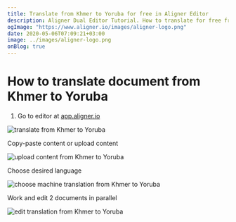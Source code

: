 ```yaml
---
title: Translate from Khmer to Yoruba for free in Aligner Editor
description: Aligner Dual Editor Tutorial. How to translate for free from Khmer to Yoruba. Aligner is multilingual document management platform. 
ogImage: "https://www.aligner.io/images/aligner-logo.png"
date: 2020-05-06T07:09:21+03:00
image: ../images/aligner-logo.png
onBlog: true
---
```


# How to translate document from Khmer to Yoruba

1. Go to editor at [app.aligner.io](https://app.aligner.io "Aligner App web page")

![translate from Khmer to Yoruba](../aligner-blank-editor.png "translate from Khmer to Yoruba")

Copy-paste content or upload content

![upload content from Khmer to Yoruba](../aligner-uploaded-document.png "upload content from Khmer to Yoruba")

Choose desired language

![choose machine translation from Khmer to Yoruba](../aligner-language-dropdown.png "choose machine translation from Khmer to Yoruba")

Work and edit 2 documents in parallel

![edit translation from Khmer to Yoruba](../aligner-double-sitded-editor.png "edit translation from Khmer to Yoruba")

